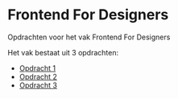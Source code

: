 # Frontend For Designers
Opdrachten voor het vak Frontend For Designers

Het vak bestaat uit 3 opdrachten:

- [Opdracht 1](Mohammed1967.github.io/Frontend-For-Designers/tree/master/Opdracht1)
- [Opdracht 2](Mohammed1967.github.io/Frontend-For-Designers/tree/master/Opdracht2)
- [Opdracht 3](Mohammed1967.github.io/Frontend-For-Designers/tree/master/Opdracht3)
